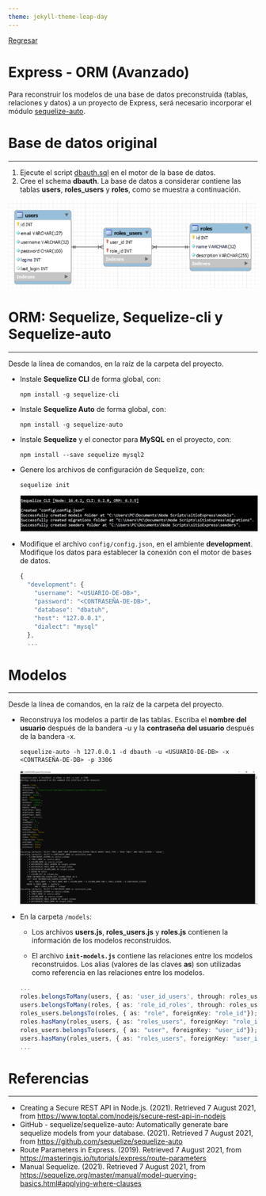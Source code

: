```yaml
---
theme: jekyll-theme-leap-day
---
```


[Regresar](/DAWM/)

Express - ORM (Avanzado)
==========================================

Para reconstruir los modelos de una base de datos preconstruida (tablas, relaciones y datos) a un proyecto de Express, será necesario incorporar el módulo [sequelize-auto](https://www.npmjs.com/package/sequelize-auto).


Base de datos original
======================
* * *

1. Ejecute el script [dbauth.sql](archivos/dbauth.sql) en el motor de la base de datos. 
2. Cree el schema **dbauth**. La base de datos a considerar contiene las tablas **users**, **roles_users** y **roles**, como se muestra a continuación.

<p align="center">
  <img src="imagenes/modelEER.png">
</p>

ORM: Sequelize, Sequelize-cli y Sequelize-auto
==============================================
* * *

Desde la línea de comandos, en la raíz de la carpeta del proyecto.

* Instale **Sequelize CLI** de forma global, con: 
  
    ```command
    npm install -g sequelize-cli
    ```

* Instale **Sequelize Auto** de forma global, con: 
  
    ```command
    npm install -g sequelize-auto
    ```

* Instale **Sequelize** y el conector para **MySQL** en el proyecto, con: 

    ```command
    npm install --save sequelize mysql2
    ```

* Genere los archivos de configuración de Sequelize, con: 

    ```command
    sequelize init
    ```  

    <p align="center">
      <img src="imagenes/sequelizeinit.JPG">
    </p>

* Modifique el archivo `config/config.json`, en el ambiente **development**. Modifique los datos para establecer la conexión con el motor de bases de datos.

    ```typescript
    {
      "development": {
        "username": "<USUARIO-DE-DB>",
        "password": "<CONTRASEÑA-DE-DB>",
        "database": "dbatuh",
        "host": "127.0.0.1",
        "dialect": "mysql"
      },
      ...
    ````


Modelos
=======
* * *

Desde la línea de comandos, en la raíz de la carpeta del proyecto.

* Reconstruya los modelos a partir de las tablas. Escriba el **nombre del usuario** después de la bandera -u y la **contraseña del usuario** después de la bandera -x.

    ```command
    sequelize-auto -h 127.0.0.1 -d dbauth -u <USUARIO-DE-DB> -x <CONTRASEÑA-DE-DB> -p 3306
    ```

    <p align="center">
      <img src="imagenes/sequelize_auto.png">
    </p>

* En la carpeta `/models`:

    + Los archivos **users.js**, **roles_users.js** y **roles.js** contienen la información de los modelos reconstruidos. 

    + El archivo **`init-models.js`** contiene las relaciones entre los modelos reconstruidos. Los alias (valores de las claves **as**) son utilizadas como referencia en las relaciones entre los modelos.

    ```typescript
    ...
    roles.belongsToMany(users, { as: 'user_id_users', through: roles_users, foreignKey: "role_id", otherKey: "user_id" });
    users.belongsToMany(roles, { as: 'role_id_roles', through: roles_users, foreignKey: "user_id", otherKey: "role_id" });
    roles_users.belongsTo(roles, { as: "role", foreignKey: "role_id"});
    roles.hasMany(roles_users, { as: "roles_users", foreignKey: "role_id"});
    roles_users.belongsTo(users, { as: "user", foreignKey: "user_id"});
    users.hasMany(roles_users, { as: "roles_users", foreignKey: "user_id"});
    ...
    ```


Referencias 
===========

* * *

* Creating a Secure REST API in Node.js. (2021). Retrieved 7 August 2021, from https://www.toptal.com/nodejs/secure-rest-api-in-nodejs 
* GitHub - sequelize/sequelize-auto: Automatically generate bare sequelize models from your database. (2021). Retrieved 7 August 2021, from https://github.com/sequelize/sequelize-auto 
* Route Parameters in Express. (2019). Retrieved 7 August 2021, from https://masteringjs.io/tutorials/express/route-parameters
* Manual Sequelize. (2021). Retrieved 7 August 2021, from https://sequelize.org/master/manual/model-querying-basics.html#applying-where-clauses